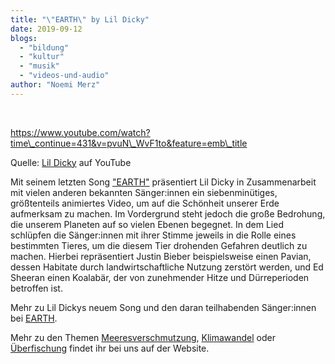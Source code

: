 ```yaml
---
title: "\"EARTH\" by Lil Dicky"
date: 2019-09-12
blogs: 
  - "bildung"
  - "kultur"
  - "musik"
  - "videos-und-audio"
author: "Noemi Merz"
---
```


 

https://www.youtube.com/watch?time\_continue=431&v=pvuN\_WvF1to&feature=emb\_title

Quelle: [Lil Dicky](https://youtu.be/pvuN_WvF1to) auf YouTube

Mit seinem letzten Song ["EARTH"](https://welovetheearth.org/video/) präsentiert Lil Dicky in Zusammenarbeit mit vielen anderen bekannten Sänger:innen ein siebenminütiges, größtenteils animiertes Video, um auf die Schönheit unserer Erde aufmerksam zu machen. Im Vordergrund steht jedoch die große Bedrohung, die unserem Planeten auf so vielen Ebenen begegnet. In dem Lied schlüpfen die Sänger:innen mit ihrer Stimme jeweils in die Rolle eines bestimmten Tieres, um die diesem Tier drohenden Gefahren deutlich zu machen. Hierbei repräsentiert Justin Bieber beispielsweise einen Pavian, dessen Habitate durch landwirtschaftliche Nutzung zerstört werden, und Ed Sheeran einen Koalabär, der von zunehmender Hitze und Dürreperioden betroffen ist.

Mehr zu Lil Dickys neuem Song und den daran teilhabenden Sänger:innen bei [EARTH](https://welovetheearth.org/video/).

Mehr zu den Themen [Meeresverschmutzung](https://www.deepwave.org/die-ozeane/verschmutzung/), [Klimawandel](https://www.deepwave.org/die-ozeane/klimawandel/) oder [Überfischung](https://www.deepwave.org/die-ozeane/überfischung/) findet ihr bei uns auf der Website.
